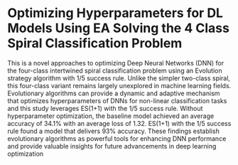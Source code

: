 # Optimizing Hyperparameters for DL Models Using EA Solving the 4 Class Spiral Classification Problem
This is a novel approaches to optimizing Deep Neural Networks (DNN) for the four-class intertwined spiral classification problem using an Evolution strategy algorithm with 1/5 success rule. Unlike the simpler two-class spiral, this four-class variant remains largely unexplored in machine learning fields.  Evolutionary algorithms can provide a dynamic and adaptive mechanism that optimizes hyperparameters of DNNs for non-linear classification tasks and this study leverages ES(1+1) with the 1/5 success rule. Without hyperparameter optimization, the baseline model achieved an average accuracy of 34.1% with an average loss of 1.32.  ES(1+1) with the 1/5 success rule found a model that delivers 93% accuracy. These findings establish evolutionary algorithms as powerful tools for enhancing DNN performance and provide valuable insights for future advancements in deep learning optimization 
